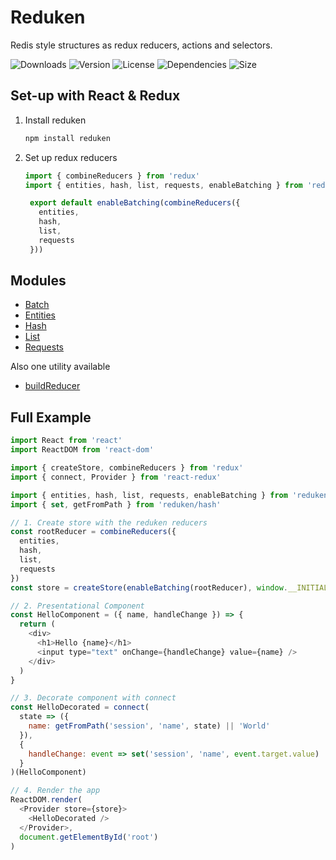 # Reduken

Redis style structures as redux reducers, actions and selectors.

![Downloads](https://badgen.net/npm/dt/reduken)
![Version](https://badgen.net/npm/v/reduken)
![License](https://badgen.net/npm/license/reduken)
![Dependencies](https://badgen.net/david/dep/redradix/reduken)
![Size](https://badgen.net/bundlephobia/min/reduken)

## Set-up with React & Redux

1. Install reduken
   ```bash
   npm install reduken
   ```
2. Set up redux reducers
   ```js
   import { combineReducers } from 'redux'
   import { entities, hash, list, requests, enableBatching } from 'reduken'

    export default enableBatching(combineReducers({
      entities,
      hash,
      list,
      requests
    }))
    ```

## Modules

- [Batch](src/batch/README.md)
- [Entities](src/entities/README.md)
- [Hash](src/hash/README.md)
- [List](src/list/README.md)
- [Requests](src/requests/README.md)

Also one utility available

- [buildReducer](src/lib/buildReducer.js)

## Full Example

```js
import React from 'react'
import ReactDOM from 'react-dom'

import { createStore, combineReducers } from 'redux'
import { connect, Provider } from 'react-redux'

import { entities, hash, list, requests, enableBatching } from 'reduken'
import { set, getFromPath } from 'reduken/hash'

// 1. Create store with the reduken reducers
const rootReducer = combineReducers({
  entities,
  hash,
  list,
  requests
})
const store = createStore(enableBatching(rootReducer), window.__INITIAL_STATE__)

// 2. Presentational Component
const HelloComponent = ({ name, handleChange }) => {
  return (
    <div>
      <h1>Hello {name}</h1>
      <input type="text" onChange={handleChange} value={name} />
    </div>
  )
}

// 3. Decorate component with connect
const HelloDecorated = connect(
  state => ({
    name: getFromPath('session', 'name', state) || 'World'
  }),
  {
    handleChange: event => set('session', 'name', event.target.value)
  }
)(HelloComponent)

// 4. Render the app
ReactDOM.render(
  <Provider store={store}>
    <HelloDecorated />
  </Provider>,
  document.getElementById('root')
)
```
